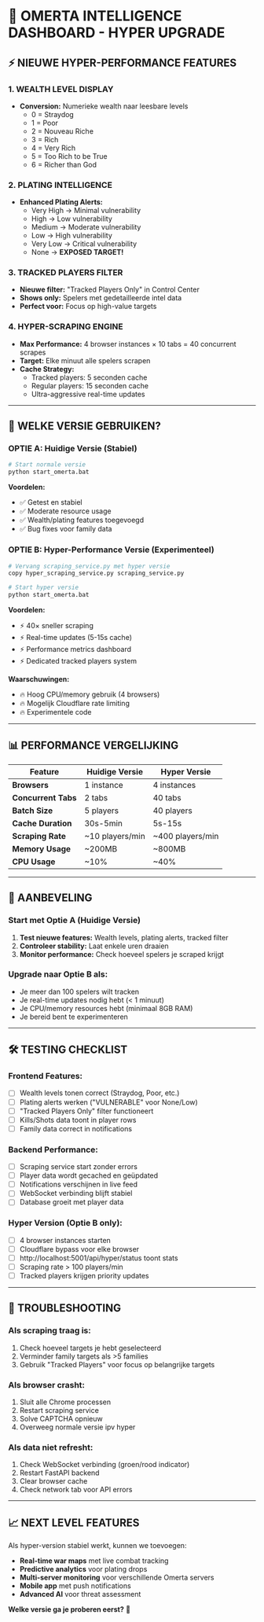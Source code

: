 # 🚀 OMERTA INTELLIGENCE DASHBOARD - HYPER UPGRADE

## ⚡ NIEUWE HYPER-PERFORMANCE FEATURES

### 1. **WEALTH LEVEL DISPLAY**
- **Conversion:** Numerieke wealth naar leesbare levels
  - 0 = Straydog
  - 1 = Poor  
  - 2 = Nouveau Riche
  - 3 = Rich
  - 4 = Very Rich
  - 5 = Too Rich to be True
  - 6 = Richer than God

### 2. **PLATING INTELLIGENCE**
- **Enhanced Plating Alerts:** 
  - Very High → Minimal vulnerability
  - High → Low vulnerability
  - Medium → Moderate vulnerability
  - Low → High vulnerability
  - Very Low → Critical vulnerability
  - None → **EXPOSED TARGET!**

### 3. **TRACKED PLAYERS FILTER**
- **Nieuwe filter:** "Tracked Players Only" in Control Center
- **Shows only:** Spelers met gedetailleerde intel data
- **Perfect voor:** Focus op high-value targets

### 4. **HYPER-SCRAPING ENGINE** 
- **Max Performance:** 4 browser instances × 10 tabs = 40 concurrent scrapes
- **Target:** Elke minuut alle spelers scrapen
- **Cache Strategy:** 
  - Tracked players: 5 seconden cache
  - Regular players: 15 seconden cache
  - Ultra-aggressive real-time updates

---

## 🔧 WELKE VERSIE GEBRUIKEN?

### **OPTIE A: Huidige Versie (Stabiel)**
```bash
# Start normale versie
python start_omerta.bat
```
**Voordelen:**
- ✅ Getest en stabiel
- ✅ Moderate resource usage
- ✅ Wealth/plating features toegevoegd
- ✅ Bug fixes voor family data

### **OPTIE B: Hyper-Performance Versie (Experimenteel)**
```bash
# Vervang scraping_service.py met hyper versie
copy hyper_scraping_service.py scraping_service.py

# Start hyper versie
python start_omerta.bat
```
**Voordelen:**
- ⚡ 40× sneller scraping
- ⚡ Real-time updates (5-15s cache)
- ⚡ Performance metrics dashboard
- ⚡ Dedicated tracked players system

**Waarschuwingen:**
- 🔥 Hoog CPU/memory gebruik (4 browsers)
- 🔥 Mogelijk Cloudflare rate limiting
- 🔥 Experimentele code

---

## 📊 PERFORMANCE VERGELIJKING

| Feature | Huidige Versie | Hyper Versie |
|---------|---------------|--------------|
| **Browsers** | 1 instance | 4 instances |
| **Concurrent Tabs** | 2 tabs | 40 tabs |
| **Batch Size** | 5 players | 40 players |
| **Cache Duration** | 30s-5min | 5s-15s |
| **Scraping Rate** | ~10 players/min | ~400 players/min |
| **Memory Usage** | ~200MB | ~800MB |
| **CPU Usage** | ~10% | ~40% |

---

## 🎯 AANBEVELING

### **Start met Optie A (Huidige Versie)**
1. **Test nieuwe features:** Wealth levels, plating alerts, tracked filter
2. **Controleer stability:** Laat enkele uren draaien
3. **Monitor performance:** Check hoeveel spelers je scraped krijgt

### **Upgrade naar Optie B als:**
- Je meer dan 100 spelers wilt tracken
- Je real-time updates nodig hebt (< 1 minuut)
- Je CPU/memory resources hebt (minimaal 8GB RAM)
- Je bereid bent te experimenteren

---

## 🛠️ TESTING CHECKLIST

### **Frontend Features:**
- [ ] Wealth levels tonen correct (Straydog, Poor, etc.)
- [ ] Plating alerts werken ("VULNERABLE" voor None/Low)
- [ ] "Tracked Players Only" filter functioneert
- [ ] Kills/Shots data toont in player rows
- [ ] Family data correct in notifications

### **Backend Performance:**
- [ ] Scraping service start zonder errors
- [ ] Player data wordt gecached en geüpdated
- [ ] Notifications verschijnen in live feed
- [ ] WebSocket verbinding blijft stabiel
- [ ] Database groeit met player data

### **Hyper Version (Optie B only):**
- [ ] 4 browser instances starten
- [ ] Cloudflare bypass voor elke browser
- [ ] http://localhost:5001/api/hyper/status toont stats
- [ ] Scraping rate > 100 players/min
- [ ] Tracked players krijgen priority updates

---

## 🚨 TROUBLESHOOTING

### **Als scraping traag is:**
1. Check hoeveel targets je hebt geselecteerd
2. Verminder family targets als >5 families 
3. Gebruik "Tracked Players" voor focus op belangrijke targets

### **Als browser crasht:**
1. Sluit alle Chrome processen
2. Restart scraping service
3. Solve CAPTCHA opnieuw
4. Overweeg normale versie ipv hyper

### **Als data niet refresht:**
1. Check WebSocket verbinding (groen/rood indicator)
2. Restart FastAPI backend
3. Clear browser cache
4. Check network tab voor API errors

---

## 📈 NEXT LEVEL FEATURES

Als hyper-version stabiel werkt, kunnen we toevoegen:
- **Real-time war maps** met live combat tracking
- **Predictive analytics** voor plating drops
- **Multi-server monitoring** voor verschillende Omerta servers
- **Mobile app** met push notifications
- **Advanced AI** voor threat assessment

**Welke versie ga je proberen eerst?** 🚀